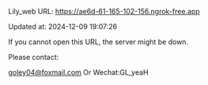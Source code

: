 Lily_web URL: https://ae6d-61-165-102-156.ngrok-free.app

Updated at: 2024-12-09 19:07:26

If you cannot open this URL, the server might be down.

Please contact: 

goley04@foxmail.com Or Wechat:GL_yeaH